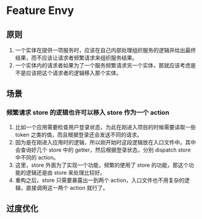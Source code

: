 # Feature Envy


## 原则
1. 一个实体在提供一项服务时，应该在自己内部处理组织服务的逻辑并给出最终结果，而不应该让请求者频繁请求来组织服务结果。
2. 一个实体内的请求者如果为了一个服务频繁请求另一个实体，那就应该考虑是不是应该把这个请求者的逻辑移入那个实体。


## 场景
### 频繁请求 store 的逻辑也许可以移入 store 作为一个 action
1. 比如一个应用需要检查用户登录状态，为此在刚进入项目的时候需要读取一些 token 之类的值，而且根据登录还会发送不同的请求。
2. 因为是在刚进入应用时的逻辑，所以刚开始时这段逻辑放在入口文件中。其中会查询好几个 store 中的 getter，然后根据登录状态，分别 dispatch store 中不同的 action。
3. 这里，store 外面为了实现一个功能，频繁的使用了 store 的功能，那这个功能的逻辑还是由 store 来处理比较好。
4. 重构之后，store 只需要暴露出一到两个 action，入口文件也不用复杂的逻辑，直接调用这一两个 action 就行了。


## 过度优化




